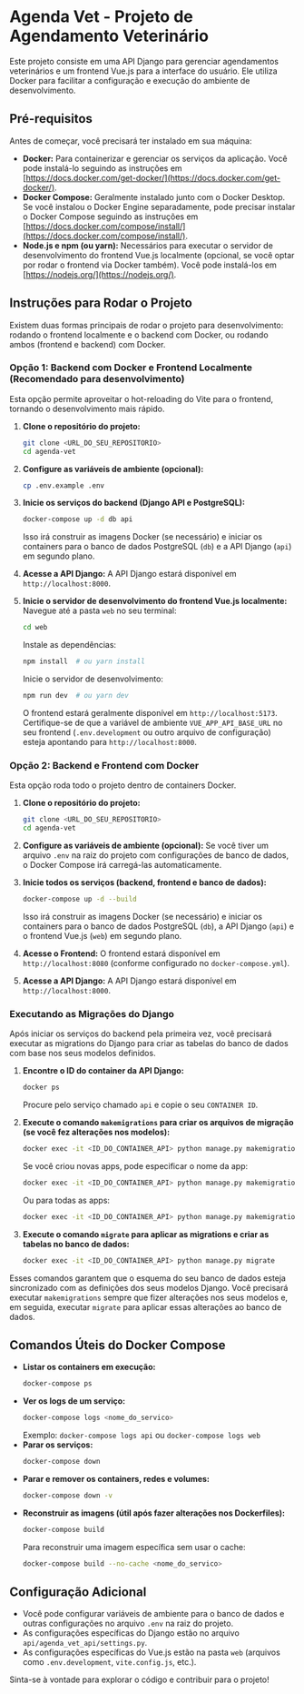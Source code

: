 # Agenda Vet - Projeto de Agendamento Veterinário

Este projeto consiste em uma API Django para gerenciar agendamentos veterinários e um frontend Vue.js para a interface do usuário. Ele utiliza Docker para facilitar a configuração e execução do ambiente de desenvolvimento.

## Pré-requisitos

Antes de começar, você precisará ter instalado em sua máquina:

* **Docker:** Para containerizar e gerenciar os serviços da aplicação. Você pode instalá-lo seguindo as instruções em [https://docs.docker.com/get-docker/](https://docs.docker.com/get-docker/).
* **Docker Compose:** Geralmente instalado junto com o Docker Desktop. Se você instalou o Docker Engine separadamente, pode precisar instalar o Docker Compose seguindo as instruções em [https://docs.docker.com/compose/install/](https://docs.docker.com/compose/install/).
* **Node.js e npm (ou yarn):** Necessários para executar o servidor de desenvolvimento do frontend Vue.js localmente (opcional, se você optar por rodar o frontend via Docker também). Você pode instalá-los em [https://nodejs.org/](https://nodejs.org/).

## Instruções para Rodar o Projeto

Existem duas formas principais de rodar o projeto para desenvolvimento: rodando o frontend localmente e o backend com Docker, ou rodando ambos (frontend e backend) com Docker.

### Opção 1: Backend com Docker e Frontend Localmente (Recomendado para desenvolvimento)

Esta opção permite aproveitar o hot-reloading do Vite para o frontend, tornando o desenvolvimento mais rápido.

1.  **Clone o repositório do projeto:**
    ```bash
    git clone <URL_DO_SEU_REPOSITORIO>
    cd agenda-vet
    ```

2.  **Configure as variáveis de ambiente (opcional):**
    ```bash
    cp .env.example .env
    ```

3.  **Inicie os serviços do backend (Django API e PostgreSQL):**
    ```bash
    docker-compose up -d db api
    ```
    Isso irá construir as imagens Docker (se necessário) e iniciar os containers para o banco de dados PostgreSQL (`db`) e a API Django (`api`) em segundo plano.

4.  **Acesse a API Django:**
    A API Django estará disponível em `http://localhost:8000`.

5.  **Inicie o servidor de desenvolvimento do frontend Vue.js localmente:**
    Navegue até a pasta `web` no seu terminal:
    ```bash
    cd web
    ```
    Instale as dependências:
    ```bash
    npm install  # ou yarn install
    ```
    Inicie o servidor de desenvolvimento:
    ```bash
    npm run dev  # ou yarn dev
    ```
    O frontend estará geralmente disponível em `http://localhost:5173`. Certifique-se de que a variável de ambiente `VUE_APP_API_BASE_URL` no seu frontend (`.env.development` ou outro arquivo de configuração) esteja apontando para `http://localhost:8000`.

### Opção 2: Backend e Frontend com Docker

Esta opção roda todo o projeto dentro de containers Docker.

1.  **Clone o repositório do projeto:**
    ```bash
    git clone <URL_DO_SEU_REPOSITORIO>
    cd agenda-vet
    ```

2.  **Configure as variáveis de ambiente (opcional):**
    Se você tiver um arquivo `.env` na raiz do projeto com configurações de banco de dados, o Docker Compose irá carregá-las automaticamente.

3.  **Inicie todos os serviços (backend, frontend e banco de dados):**
    ```bash
    docker-compose up -d --build
    ```
    Isso irá construir as imagens Docker (se necessário) e iniciar os containers para o banco de dados PostgreSQL (`db`), a API Django (`api`) e o frontend Vue.js (`web`) em segundo plano.

4.  **Acesse o Frontend:**
    O frontend estará disponível em `http://localhost:8080` (conforme configurado no `docker-compose.yml`).

5.  **Acesse a API Django:**
    A API Django estará disponível em `http://localhost:8000`.

### Executando as Migrações do Django

Após iniciar os serviços do backend pela primeira vez, você precisará executar as migrations do Django para criar as tabelas do banco de dados com base nos seus modelos definidos.

1.  **Encontre o ID do container da API Django:**
    ```bash
    docker ps
    ```
    Procure pelo serviço chamado `api` e copie o seu `CONTAINER ID`.

2.  **Execute o comando `makemigrations` para criar os arquivos de migração (se você fez alterações nos modelos):**
    ```bash
    docker exec -it <ID_DO_CONTAINER_API> python manage.py makemigrations
    ```
    Se você criou novas apps, pode especificar o nome da app:
    ```bash
    docker exec -it <ID_DO_CONTAINER_API> python manage.py makemigrations <nome_da_app>
    ```
    Ou para todas as apps:
    ```bash
    docker exec -it <ID_DO_CONTAINER_API> python manage.py makemigrations
    ```

3.  **Execute o comando `migrate` para aplicar as migrations e criar as tabelas no banco de dados:**
    ```bash
    docker exec -it <ID_DO_CONTAINER_API> python manage.py migrate
    ```

Esses comandos garantem que o esquema do seu banco de dados esteja sincronizado com as definições dos seus modelos Django. Você precisará executar `makemigrations` sempre que fizer alterações nos seus modelos e, em seguida, executar `migrate` para aplicar essas alterações ao banco de dados.

## Comandos Úteis do Docker Compose

* **Listar os containers em execução:**
    ```bash
    docker-compose ps
    ```
* **Ver os logs de um serviço:**
    ```bash
    docker-compose logs <nome_do_servico>
    ```
    Exemplo: `docker-compose logs api` ou `docker-compose logs web`
* **Parar os serviços:**
    ```bash
    docker-compose down
    ```
* **Parar e remover os containers, redes e volumes:**
    ```bash
    docker-compose down -v
    ```
* **Reconstruir as imagens (útil após fazer alterações nos Dockerfiles):**
    ```bash
    docker-compose build
    ```
    Para reconstruir uma imagem específica sem usar o cache:
    ```bash
    docker-compose build --no-cache <nome_do_servico>
    ```

## Configuração Adicional

* Você pode configurar variáveis de ambiente para o banco de dados e outras configurações no arquivo `.env` na raiz do projeto.
* As configurações específicas do Django estão no arquivo `api/agenda_vet_api/settings.py`.
* As configurações específicas do Vue.js estão na pasta `web` (arquivos como `.env.development`, `vite.config.js`, etc.).

Sinta-se à vontade para explorar o código e contribuir para o projeto!